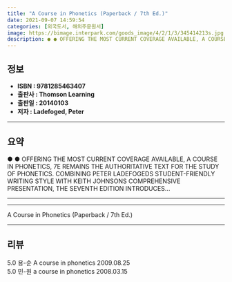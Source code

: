 ```yaml
---
title: "A Course in Phonetics (Paperback / 7th Ed.)"
date: 2021-09-07 14:59:54
categories: [외국도서, 해외주문원서]
image: https://bimage.interpark.com/goods_image/4/2/1/3/345414213s.jpg
description: ● ● OFFERING THE MOST CURRENT COVERAGE AVAILABLE, A COURSE IN PHONETICS, 7E REMAINS THE AUTHORITATIVE TEXT FOR THE STUDY OF PHONETICS. COMBINING PETER LADEFOG
---
```


## **정보**

- **ISBN : 9781285463407**
- **출판사 : Thomson Learning**
- **출판일 : 20140103**
- **저자 : Ladefoged, Peter**

------



## **요약**

●  ●  OFFERING THE MOST CURRENT COVERAGE AVAILABLE, A COURSE IN PHONETICS, 7E REMAINS THE AUTHORITATIVE TEXT FOR THE STUDY OF PHONETICS. COMBINING PETER LADEFOGEDS STUDENT-FRIENDLY WRITING STYLE WITH KEITH JOHNSONS COMPREHENSIVE PRESENTATION, THE SEVENTH EDITION INTRODUCES... 

------



------


A Course in Phonetics (Paperback / 7th Ed.) 

------


## **리뷰** 

5.0 용-순 A course in phonetics  2009.08.25 <br/>5.0 민-원 a course in phonetics 2008.03.15 <br/>